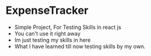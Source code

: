 # ExpenseTracker
- Simple Project, For Testing Skills in react js
- You can't use it right away
- Im just testing my skills in here
- What I have learned till now testing skills by my own.